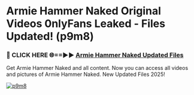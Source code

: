 # Armie Hammer Naked Original Videos 0nlyFans Leaked - Files Updated! (p9m8)

<h3>🔴 CLICK HERE 🌐==►► <a href="https://tinyurl.com/up5wt9bj" rel="nofollow">Armie Hammer Naked Updated Files</a></h3>

Get Armie Hammer Naked and all content. Now you can access all videos and pictures of Armie Hammer Naked. New Updated Files 2025!

[![p9m8](https://i.imgur.com/ABiUzMV.gif)](https://tinyurl.com/up5wt9bj)
